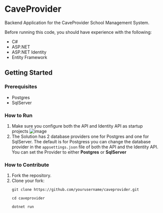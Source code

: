 # CaveProvider

Backend Application for the CaveProvider School Management System.

Before running this code, you should have experience with the following:
- C#
- ASP.NET
- ASP.NET Identity
- Entity Framework

## Getting Started

### Prerequisites
 - Postgres
 - SqlServer

### How to Run
1. Make sure you configure both the API and Identity API as startup projects
   ![image](https://github.com/user-attachments/assets/90e34587-232f-4c40-8c06-03be7035d586)
2. The Solution has 2 database providers one for Postgres and one for SqlServer. The default is for Postgress you can change the database provider in the ```appsettings.json``` file of both the API and the Identity API.
   You can set the Provider to either **Postgres** or **SqlServer**


### How to Contribute
1. Fork the repository.
2. Clone your fork:
   ```
   git clone https://github.com/yourusername/caveprovider.git
   ```
   ```
   cd caveprovider
   ```
   ```
   dotnet run
   ```
